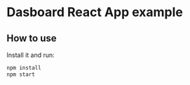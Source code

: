 # Dasboard React App example

## How to use


Install it and run:

```sh
npm install
npm start
```




